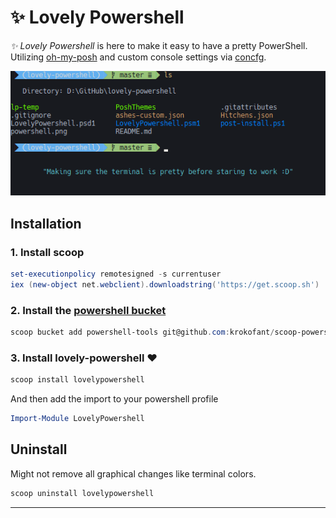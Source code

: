 # ✨ Lovely Powershell

_✨ Lovely Powershell_ is here to make it easy to have a pretty PowerShell. Utilizing [oh-my-posh](https://github.com/JanDeDobbeleer/oh-my-posh) and custom console settings via [concfg](https://github.com/lukesampson/concfg).

![Powershell Window](pwsh.png)

## Installation

### 1. Install scoop

```powershell
set-executionpolicy remotesigned -s currentuser
iex (new-object net.webclient).downloadstring('https://get.scoop.sh')
```

### 2. Install the [powershell bucket](https://github.com/krokofant/scoop-powershell-bucket)

```powershell
scoop bucket add powershell-tools git@github.com:krokofant/scoop-powershell-bucket.git
```

### 3. Install lovely-powershell ❤

```powershell
scoop install lovelypowershell
```

And then add the import to your powershell profile

```powershell
Import-Module LovelyPowershell
```

## Uninstall

Might not remove all graphical changes like terminal colors.

```powershell
scoop uninstall lovelypowershell
```

---
